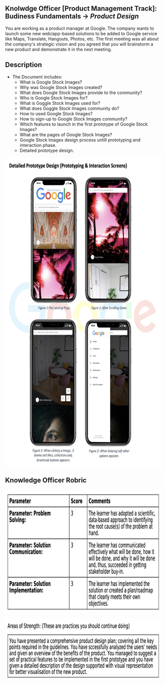 ## Knolwdge Officer [Product Management Track]: Budiness Fundamentals -> _Product Design_
You are working as a product manager at Google. The company wants to launch some new web/app-based solutions to be added to Google service like Maps, Translate, Hangouts, Photos, etc. The first meeting was all about the company's strategic vision and you agreed that you will brainstorm a new product and demonstrate it in the next meeting.

## Description
- The Document includes:
  - What is Google Stock Images?
  - Why was Google Stock Images created?
  - What does Google Stock Images provide to the community?
  - Who is Google Stock Images for?
  - What is Goggle Stock Images used for?
  - What does Goggle Stock Images community do?
  - How to used Google Stock Images?
  - How to sign-up to Google Stock Images community?
  - Which features to launch in the first prototype of Google Stock Images?
  - What are the pages of Google Stock Images?
  - Google Stock Images design process untill prototyping and interaction phase.
  - Detailed prototype design.

<p align="center">
<img src="https://github.com/yarahisham/Google_Stock_Images-Product_Design/blob/main/Images/Screen%20Shot%202021-04-27%20at%204.49.00%20PM.jpg" alt="alt text" width="700" height="1000" >
</p>
 
## Knowledge Officer Robric
<p align="center">
<img src="https://github.com/yarahisham/Google_Stock_Images-Product_Design/blob/main/Images/Screen%20Shot%202021-04-27%20at%204.50.19%20PM.jpg" alt="alt text" width="700" height="400" >
</p>

<p align="center">
<img src="https://github.com/yarahisham/Google_Stock_Images-Product_Design/blob/main/Images/Screen%20Shot%202021-04-27%20at%204.50.28%20PM.jpg" alt="alt text" width="700" height="200" >
</p>
